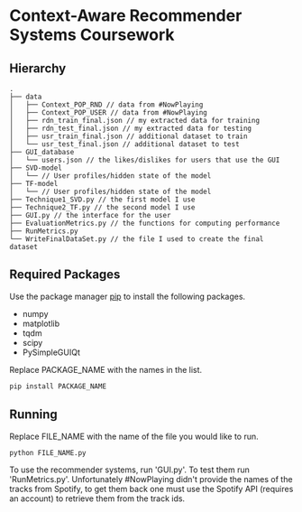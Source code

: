 # Context-Aware Recommender Systems Coursework

## Hierarchy
```
.
├── data
│   ├── Context_POP_RND // data from #NowPlaying
│   ├── Context_POP_USER // data from #NowPlaying
│   ├── rdn_train_final.json // my extracted data for training
│   ├── rdn_test_final.json // my extracted data for testing
│   ├── usr_train_final.json // additional dataset to train
│   └── usr_test_final.json // additional dataset to test
├── GUI_database
│   └── users.json // the likes/dislikes for users that use the GUI
├── SVD-model
│   └── // User profiles/hidden state of the model
├── TF-model
│   └── // User profiles/hidden state of the model
├── Technique1_SVD.py // the first model I use
├── Technique2_TF.py // the second model I use
├── GUI.py // the interface for the user
├── EvaluationMetrics.py // the functions for computing performance
├── RunMetrics.py
└── WriteFinalDataSet.py // the file I used to create the final dataset
```

## Required Packages
Use the package manager [pip](https://pip.pypa.io/en/stable/) to install the following packages.
- numpy
- matplotlib
- tqdm
- scipy
- PySimpleGUIQt

Replace PACKAGE_NAME with the names in the list.
```bash
pip install PACKAGE_NAME
```

## Running
Replace FILE_NAME with the name of the file you would like to run.
```bash
python FILE_NAME.py
```
To use the recommender systems, run 'GUI.py'. To test them run 'RunMetrics.py'. Unfortunately #NowPlaying didn't provide the names of the tracks from Spotify, to get them back one must use the Spotify API (requires an account) to retrieve them from the track ids.
